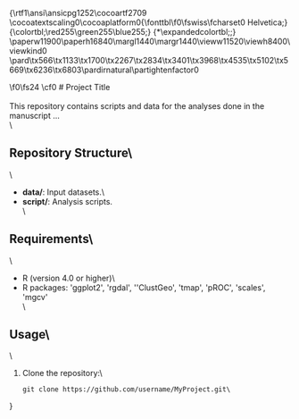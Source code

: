 {\rtf1\ansi\ansicpg1252\cocoartf2709
\cocoatextscaling0\cocoaplatform0{\fonttbl\f0\fswiss\fcharset0 Helvetica;}
{\colortbl;\red255\green255\blue255;}
{\*\expandedcolortbl;;}
\paperw11900\paperh16840\margl1440\margr1440\vieww11520\viewh8400\viewkind0
\pard\tx566\tx1133\tx1700\tx2267\tx2834\tx3401\tx3968\tx4535\tx5102\tx5669\tx6236\tx6803\pardirnatural\partightenfactor0

\f0\fs24 \cf0 # Project Title\
\
This repository contains scripts and data for the analyses done in the manuscript ...\
\
## Repository Structure\
\
- **data/**: Input datasets.\
- **script/**: Analysis scripts.\
\
## Requirements\
\
- R (version 4.0 or higher)\
- R packages: 'ggplot2', 'rgdal', ''ClustGeo', 'tmap', 'pROC', 'scales', 'mgcv'\
\
## Usage\
\
1. Clone the repository:\
   ```bash\
   git clone https://github.com/username/MyProject.git\
}